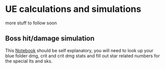 # UE calculations and simulations

more stuff to follow soon 

## Boss hit/damage simulation

This [Notebook](src\boss_hits_simulation.ipynb) should be self explanatory, you will need to look up your blue folder dmg, crit and crit dmg stats and fill out star related numbers for the special lts and sks.